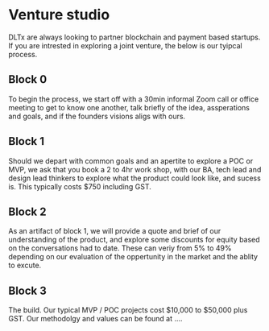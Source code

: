 # Venture studio

DLTx are always looking to partner blockchain and payment based startups.  If you are intrested in exploring a joint venture, the below is our tyipcal process.

## Block 0
To begin the process, we start off with a 30min informal Zoom call or office meeting to get to know one another, talk briefly of the idea, assperations and goals, and if the founders visions aligs with ours.

## Block 1
Should we depart with common goals and an apertite to explore a POC or MVP, we ask that you book a 2 to 4hr work shop, with our BA, tech lead and design lead thinkers to explore what the product could look like, and sucess is.  This typically costs $750 including GST.

## Block 2
As an artifact of block 1, we will provide a quote and brief of our understanding of the product, and explore some discounts for equity based on the conversations had to date.  These can veriy from 5% to 49% depending on our evaluation of the oppertunity in the market and the ablity to excute.

## Block 3
The build.  Our typical MVP / POC projects cost $10,000 to $50,000 plus GST.  Our methodolgy and values can be found at ....
